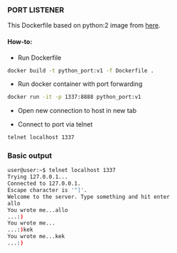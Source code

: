 ### PORT LISTENER

This Dockerfile based on python:2 image from [here](https://hub.docker.com/_/python).

#### How-to:

* Run Dockerfile

```bash
docker build -t python_port:v1 -f Dockerfile .
```

* Run docker container with port forwarding

```bash
docker run -it -p 1337:8888 python_port:v1
```

* Open new connection to host in new tab

* Connect to port via telnet

```bash
telnet localhost 1337
```

### Basic output

```bash
user@user:~$ telnet localhost 1337
Trying 127.0.0.1...
Connected to 127.0.0.1.
Escape character is '^]'.
Welcome to the server. Type something and hit enter
allo
You wrote me...allo
...:)
You wrote me...
...:)kek
You wrote me...kek
...:)
```
